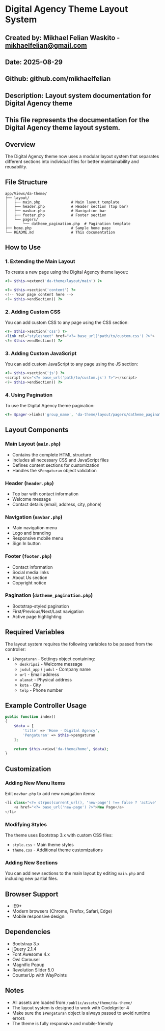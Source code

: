 # Digital Agency Theme Layout System

## Created by: Mikhael Felian Waskito - mikhaelfelian@gmail.com
## Date: 2025-08-29
## Github: github.com/mikhaelfelian
## Description: Layout system documentation for Digital Agency theme
## This file represents the documentation for the Digital Agency theme layout system.

## Overview

The Digital Agency theme now uses a modular layout system that separates different sections into individual files for better maintainability and reusability.

## File Structure

```
app/Views/da-theme/
├── layout/
│   ├── main.php              # Main layout template
│   ├── header.php            # Header section (top bar)
│   ├── navbar.php            # Navigation bar
│   ├── footer.php            # Footer section
│   └── pagers/
│       └── datheme_pagination.php  # Pagination template
├── home.php                  # Sample home page
└── README.md                 # This documentation
```

## How to Use

### 1. Extending the Main Layout

To create a new page using the Digital Agency theme layout:

```php
<?= $this->extend('da-theme/layout/main') ?>

<?= $this->section('content') ?>
<!-- Your page content here -->
<?= $this->endSection() ?>
```

### 2. Adding Custom CSS

You can add custom CSS to any page using the CSS section:

```php
<?= $this->section('css') ?>
<link rel="stylesheet" href="<?= base_url('path/to/custom.css') ?>">
<?= $this->endSection() ?>
```

### 3. Adding Custom JavaScript

You can add custom JavaScript to any page using the JS section:

```php
<?= $this->section('js') ?>
<script src="<?= base_url('path/to/custom.js') ?>"></script>
<?= $this->endSection() ?>
```

### 4. Using Pagination

To use the Digital Agency theme pagination:

```php
<?= $pager->links('group_name', 'da-theme/layout/pagers/datheme_pagination') ?>
```

## Layout Components

### Main Layout (`main.php`)
- Contains the complete HTML structure
- Includes all necessary CSS and JavaScript files
- Defines content sections for customization
- Handles the `$Pengaturan` object validation

### Header (`header.php`)
- Top bar with contact information
- Welcome message
- Contact details (email, address, city, phone)

### Navigation (`navbar.php`)
- Main navigation menu
- Logo and branding
- Responsive mobile menu
- Sign In button

### Footer (`footer.php`)
- Contact information
- Social media links
- About Us section
- Copyright notice

### Pagination (`datheme_pagination.php`)
- Bootstrap-styled pagination
- First/Previous/Next/Last navigation
- Active page highlighting

## Required Variables

The layout system requires the following variables to be passed from the controller:

- `$Pengaturan` - Settings object containing:
  - `deskripsi` - Welcome message
  - `judul_app` / `judul` - Company name
  - `url` - Email address
  - `alamat` - Physical address
  - `kota` - City
  - `telp` - Phone number

## Example Controller Usage

```php
public function index()
{
    $data = [
        'title' => 'Home - Digital Agency',
        'Pengaturan' => $this->pengaturan
    ];
    
    return $this->view('da-theme/home', $data);
}
```

## Customization

### Adding New Menu Items
Edit `navbar.php` to add new navigation items:

```php
<li class="<?= strpos(current_url(), 'new-page') !== false ? 'active' : '' ?>">
    <a href="<?= base_url('new-page') ?>">New Page</a>
</li>
```

### Modifying Styles
The theme uses Bootstrap 3.x with custom CSS files:
- `style.css` - Main theme styles
- `theme.css` - Additional theme customizations

### Adding New Sections
You can add new sections to the main layout by editing `main.php` and including new partial files.

## Browser Support

- IE9+
- Modern browsers (Chrome, Firefox, Safari, Edge)
- Mobile responsive design

## Dependencies

- Bootstrap 3.x
- jQuery 2.1.4
- Font Awesome 4.x
- Owl Carousel
- Magnific Popup
- Revolution Slider 5.0
- CounterUp with WayPoints

## Notes

- All assets are loaded from `/public/assets/theme/da-theme/`
- The layout system is designed to work with CodeIgniter 4
- Make sure the `$Pengaturan` object is always passed to avoid runtime errors
- The theme is fully responsive and mobile-friendly

